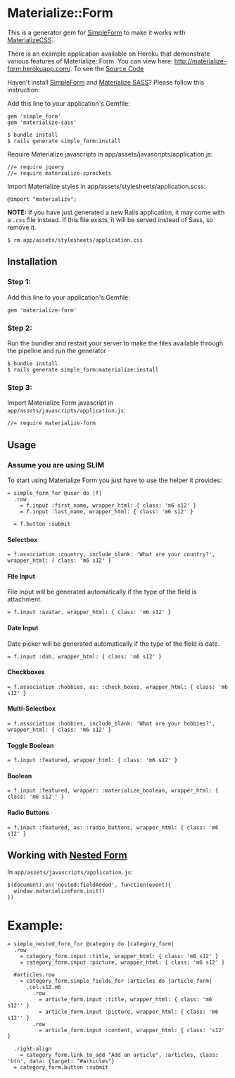 # Materialize::Form

This is a generator gem for [SimpleForm](https://github.com/plataformatec/simple_form) to make it works with [MaterializeCSS](http://materializecss.com/).

There is an example application available on Heroku that demonstrate various features of Materialize::Form. You can view here: http://materialize-form.herokuapp.com/. To see the [Source Code](https://github.com/jamesfwz/materialize-form-example)

Haven't install [SimpleForm](https://github.com/plataformatec/simple_form) and [Materialize SASS](https://github.com/mkhairi/materialize-sass)? Please follow this instruction:

Add this line to your application's Gemfile:

```
gem 'simple_form'
gem 'materialize-sass'
```

```
$ bundle install
$ rails generate simple_form:install
```

Require Materialize javascripts in app/assets/javascripts/application.js:

```
//= require jquery
//= require materialize-sprockets
```

Import Materialize styles in app/assets/stylesheets/application.scss:

```
@import "materialize";
```

**NOTE:** If you have just generated a new Rails application, it  may come with a `.css` file instead. If this file exists, it will be served instead of Sass, so remove it.

```
$ rm app/assets/stylesheets/application.css
```

## Installation 

### Step 1:
Add this line to your application's Gemfile:
```
gem 'materialize-form'
```

### Step 2:
Run the bundler and restart your server to make the files available through the pipeline and run the generator
```
$ bundle install
$ rails generate simple_form:materialize:install
```

### Step 3:
Import Materialize Form javascript in `app/assets/javascripts/application.js`:

```
//= require materialize-form
```

## Usage
### Assume you are using SLIM

To start using Materialize Form you just have to use the helper it provides:

```slim
= simple_form_for @user do |f|  
  .row
    = f.input :first_name, wrapper_html: { class: 'm6 s12' }
    = f.input :last_name, wrapper_html: { class: 'm6 s12' }

  = f.button :submit
```

#### Selectbox

```slim
= f.association :country, include_blank: 'What are your country?', wrapper_html: { class: 'm6 s12' }
```

#### File Input

File input will be generated automatically if the type of the field is attachment.

```slim
= f.input :avatar, wrapper_html: { class: 'm6 s12' }
```

#### Date Input

Date picker will be generated automatically if the type of the field is date.

```slim
= f.input :dob, wrapper_html: { class: 'm6 s12' }
```

#### Checkboxes
```slim
= f.association :hobbies, as: :check_boxes, wrapper_html: { class: 'm6 s12' }
```

#### Multi-Selectbox
```slim
= f.association :hobbies, include_blank: 'What are your hobbies?', wrapper_html: { class: 'm6 s12' }
```

#### Toggle Boolean
```slim
= f.input :featured, wrapper_html: { class: 'm6 s12' }
```

#### Boolean
```slim
= f.input :featured, wrapper: :materialize_boolean, wrapper_html: { class: 'm6 s12 ' }
```

#### Radio Buttons
```slim
= f.input :featured, as: :radio_buttons, wrapper_html: { class: 'm6 s12' }
```

## Working with [Nested Form](https://github.com/ryanb/nested_form)

In `app/assets/javascripts/application.js`:

```
$(document).on('nested:fieldAdded', function(event){
  window.materializeForm.init()
})
```

# Example:
```slim
= simple_nested_form_for @category do |category_form|  
  .row
    = category_form.input :title, wrapper_html: { class: 'm6 s12' }
    = category_form.input :picture, wrapper_html: { class: 'm6 s12' }

  #articles.row
    = category_form.simple_fields_for :articles do |article_form|
      .col.s12.m6
        .row
          = article_form.input :title, wrapper_html: { class: 'm6 s12'' }
          = article_form.input :picture, wrapper_html: { class: 'm6 s12'' }
        .row
          = article_form.input :content, wrapper_html: { class: 's12' }

  .right-align
    = category_form.link_to_add "Add an article", :articles, class: 'btn', data: {target: "#articles"}
  = category_form.button :submit
```
